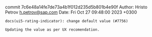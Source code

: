 commit 7c6e48a14fe7de73a4b1f012d235d5b801b4e90f
Author: Hristo Petrov <h.petrov@sap.com>
Date:   Fri Oct 27 09:48:00 2023 +0300

    docs(ui5-rating-indicator): change default value (#7756)
    
    Updating the value as per UX recomendation.
